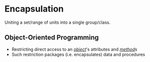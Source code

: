 # Encapsulation
Uniting a set/range of units into a single group/class.

## Object-Oriented Programming
- Restricting direct access to an [*object*](./object.md)'s attributes and [*method*](./method.md)s
- Such restriction packages (i.e. encapsulates) data and procedures